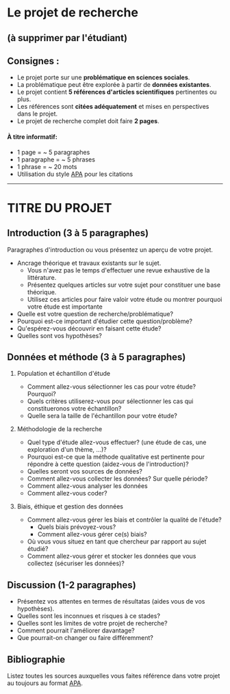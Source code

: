 # Le projet de recherche
## (à supprimer par l'étudiant)

## Consignes :
- Le projet porte sur une **problématique en sciences sociales**.
- La problématique peut être explorée à partir de **données existantes**.
- Le projet contient **5 références d'articles scientifiques** pertinentes ou plus.
- Les références sont **citées adéquatement** et mises en perspectives dans le projet.
- Le projet de recherche complet doit faire **2 pages**.

#### À titre informatif:
- 1 page = ~ 5 paragraphes
- 1 paragraphe = ~ 5 phrases
- 1 phrase = ~ 20 mots
- Utilisation du style [APA](https://www.mendeley.com/guides/apa-citation-guide) pour les citations

---

# TITRE DU PROJET

## Introduction (3 à 5 paragraphes)

Paragraphes d'introduction ou vous présentez un aperçu de votre projet.

- Ancrage théorique et travaux existants sur le sujet.
    - Vous n'avez pas le temps d'effectuer une revue exhaustive de la littérature.
    - Présentez quelques articles sur votre sujet pour constituer une base théorique.
    - Utilisez ces articles pour faire valoir votre étude ou montrer pourquoi votre étude est importante
- Quelle est votre question de recherche/problématique?
- Pourquoi est-ce important d'étudier cette question/problème?
- Qu'espérez-vous découvrir en faisant cette étude?
- Quelles sont vos hypothèses?

## Données et méthode (3 à 5 paragraphes)

1. Population et échantillon d'étude
    - Comment allez-vous sélectionner les cas pour votre étude? Pourquoi?
    - Quels critères utiliserez-vous pour sélectionner les cas qui constitueronos votre échantillon?
    - Quelle sera la taille de l'échantillon pour votre étude?

2. Méthodologie de la recherche
    - Quel type d'étude allez-vous effectuer? (une étude de cas, une exploration d'un thème, ...)?
    - Pourquoi est-ce que la méthode qualitative est pertinente pour répondre à cette question (aidez-vous de l'introduction)?
    - Quelles seront vos sources de données?
    - Comment allez-vous collecter les données? Sur quelle période?
    - Comment allez-vous analyser les données
    - Comment allez-vous coder?

3. Biais, éthique et gestion des données
    - Comment allez-vous gérer les biais et contrôler la qualité de l'étude?
        - Quels biais prévoyez-vous?
        - Comment allez-vous gérer ce(s) biais?
    - Où vous vous situez en tant que chercheur par rapport au sujet étudié?
    - Comment allez-vous gérer et stocker les données que vous collectez (sécuriser les données)?

## Discussion (1-2 paragraphes)

- Présentez vos attentes en termes de résultatas (aides vous de vos hypothèses).
- Quelles sont les inconnues et risques à ce stades?
- Quelles sont les limites de votre projet de recherche?
- Comment pourrait l'améliorer davantage?
- Que pourrait-on changer ou faire différemment?

## Bibliographie
Listez toutes les sources auxquelles vous faites référence dans votre projet au toujours au format [APA](https://www.mendeley.com/guides/apa-citation-guide).

